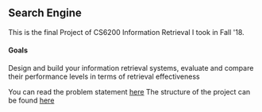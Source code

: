 ## Search Engine
This is the final Project of CS6200 Information Retrieval I took in Fall '18.

#### Goals
Design and build your information retrieval systems, evaluate and compare their	performance	levels in terms of retrieval effectiveness

You can read the problem statement [here](https://github.com/nachiketdhamankar/Search-Engine/blob/master/Problem_Statement_CS6200_IRProject_F18.pdf)
The structure of the project can be found [here](https://github.com/nachiketdhamankar/Search-Engine/blob/master/Project/README.txt)

